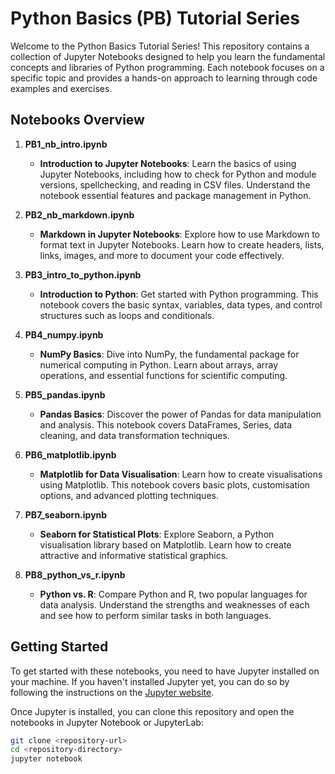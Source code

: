 # Python Basics (PB) Tutorial Series

Welcome to the Python Basics Tutorial Series! This repository contains a collection of Jupyter Notebooks designed to help you learn the fundamental concepts and libraries of Python programming. Each notebook focuses on a specific topic and provides a hands-on approach to learning through code examples and exercises.

## Notebooks Overview

1. **PB1_nb_intro.ipynb**
   - **Introduction to Jupyter Notebooks**: Learn the basics of using Jupyter Notebooks, including how to check for Python and module versions, spellchecking, and reading in CSV files. Understand the notebook essential features and package management in Python.

2. **PB2_nb_markdown.ipynb**
   - **Markdown in Jupyter Notebooks**: Explore how to use Markdown to format text in Jupyter Notebooks. Learn how to create headers, lists, links, images, and more to document your code effectively.

3. **PB3_intro_to_python.ipynb**
   - **Introduction to Python**: Get started with Python programming. This notebook covers the basic syntax, variables, data types, and control structures such as loops and conditionals.

4. **PB4_numpy.ipynb**
   - **NumPy Basics**: Dive into NumPy, the fundamental package for numerical computing in Python. Learn about arrays, array operations, and essential functions for scientific computing.

5. **PB5_pandas.ipynb**
   - **Pandas Basics**: Discover the power of Pandas for data manipulation and analysis. This notebook covers DataFrames, Series, data cleaning, and data transformation techniques.

6. **PB6_matplotlib.ipynb**
   - **Matplotlib for Data Visualisation**: Learn how to create visualisations using Matplotlib. This notebook covers basic plots, customisation options, and advanced plotting techniques.

7. **PB7_seaborn.ipynb**
   - **Seaborn for Statistical Plots**: Explore Seaborn, a Python visualisation library based on Matplotlib. Learn how to create attractive and informative statistical graphics.

8. **PB8_python_vs_r.ipynb**
   - **Python vs. R**: Compare Python and R, two popular languages for data analysis. Understand the strengths and weaknesses of each and see how to perform similar tasks in both languages.

## Getting Started

To get started with these notebooks, you need to have Jupyter installed on your machine. If you haven't installed Jupyter yet, you can do so by following the instructions on the [Jupyter website](https://jupyter.org/install).

Once Jupyter is installed, you can clone this repository and open the notebooks in Jupyter Notebook or JupyterLab:

```sh
git clone <repository-url>
cd <repository-directory>
jupyter notebook



